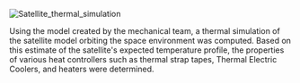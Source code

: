 ![Satellite_thermal_simulation](https://github.com/Hikarukurosawa123/hikaruk.github.io/assets/94869114/3dc4aa79-251c-4bb2-aad3-a63f3e887be1)

Using the model created by the mechanical team, a thermal simulation of the satellite model orbiting the space environment was computed. Based on this estimate of the satellite's expected temperature profile, the properties of various heat controllers such as thermal strap tapes, Thermal Electric Coolers, and heaters were determined. 
